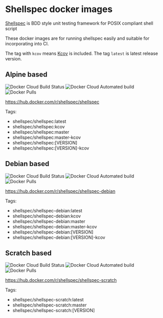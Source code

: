 # Shellspec docker images

[Shellspec](https://github.com/shellspec/shellspec) is BDD style unit testing framework for POSIX compliant shell script

These docker images are for running shellspec easily and suitable for incorporating into CI.

The tag with `kcov` means [Kcov](https://github.com/SimonKagstrom/kcov) is included. The tag `latest` is latest release version.

## Alpine based

![Docker Cloud Build Status](https://img.shields.io/docker/cloud/build/shellspec/shellspec)
![Docker Cloud Automated build](https://img.shields.io/docker/cloud/automated/shellspec/shellspec)
![Docker Pulls](https://img.shields.io/docker/pulls/shellspec/shellspec)

https://hub.docker.com/r/shellspec/shellspec

Tags:

- shellspec/shellspec:latest
- shellspec/shellspec:kcov
- shellspec/shellspec:master
- shellspec/shellspec:master-kcov
- shellspec/shellspec:[VERSION]
- shellspec/shellspec:[VERSION]-kcov

## Debian based

![Docker Cloud Build Status](https://img.shields.io/docker/cloud/build/shellspec/shellspec-debian)
![Docker Cloud Automated build](https://img.shields.io/docker/cloud/automated/shellspec/shellspec-debian)
![Docker Pulls](https://img.shields.io/docker/pulls/shellspec/shellspec-debian)

https://hub.docker.com/r/shellspec/shellspec-debian

Tags:

- shellspec/shellspec-debian:latest
- shellspec/shellspec-debian:kcov
- shellspec/shellspec-debian:master
- shellspec/shellspec-debian:master-kcov
- shellspec/shellspec-debian:[VERSION]
- shellspec/shellspec-debian:[VERSION]-kcov

## Scratch based

![Docker Cloud Build Status](https://img.shields.io/docker/cloud/build/shellspec/shellspec-scratch)
![Docker Cloud Automated build](https://img.shields.io/docker/cloud/automated/shellspec/shellspec-scratch)
![Docker Pulls](https://img.shields.io/docker/pulls/shellspec/shellspec-scratch)

https://hub.docker.com/r/shellspec/shellspec-scratch

Tags:

- shellspec/shellspec-scratch:latest
- shellspec/shellspec-scratch:master
- shellspec/shellspec-scratch:[VERSION]
